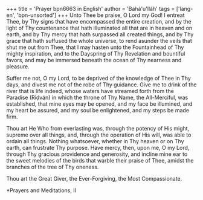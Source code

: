 +++
title = 'Prayer bpn6663 in English'
author = 'Bahá'u'lláh'
tags = ['lang-en', 'bpn-unsorted']
+++
Unto Thee be praise, O Lord my God! I entreat Thee, by Thy signs that have encompassed the entire creation, and by the light of Thy countenance that hath illuminated all that are in heaven and on earth, and by Thy mercy that hath surpassed all created things, and by Thy grace that hath suffused the whole universe, to rend asunder the veils that shut me out from Thee, that I may hasten unto the Fountainhead of Thy mighty inspiration, and to the Dayspring of Thy Revelation and bountiful favors, and may be immersed beneath the ocean of Thy nearness and pleasure.

Suffer me not, O my Lord, to be deprived of the knowledge of Thee in Thy days, and divest me not of the robe of Thy guidance. Give me to drink of the river that is life indeed, whose waters have streamed forth from the Paradise (Riḍván) in which the throne of Thy Name, the All-Merciful, was established, that mine eyes may be opened, and my face be illumined, and my heart be assured, and my soul be enlightened, and my steps be made firm.

Thou art He Who from everlasting was, through the potency of His might, supreme over all things, and, through the operation of His will, was able to ordain all things. Nothing whatsoever, whether in Thy heaven or on Thy earth, can frustrate Thy purpose. Have mercy, then, upon me, O my Lord, through Thy gracious providence and generosity, and incline mine ear to the sweet melodies of the birds that warble their praise of Thee, amidst the branches of the tree of Thy oneness.

Thou art the Great Giver, the Ever-Forgiving, the Most Compassionate.


*Prayers and Meditations, II
